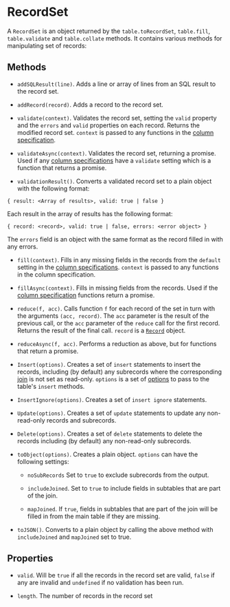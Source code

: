 # RecordSet

A `RecordSet` is an object returned by the `table.toRecordSet`, `table.fill`, `table.validate` and `table.collate` methods. It contains various methods for manipulating set of records:

## Methods

* `addSQLResult(line)`. Adds a line or array of lines from an SQL result to the record set.

* `addRecord(record)`. Adds a record to the record set.

* `validate(context)`. Validates the record set, setting the `valid` property and the `errors` and `valid` properties on each record. Returns the modified record set. `context` is passed
to any functions in the [column specification](./column=spec).

* `validateAsync(context)`. Validates the record set, returning a promise. Used if any [column specifications](./column-spec.md) have a `validate` setting which is a function that returns a promise.

* `validationResult()`. Converts a validated record set to a plain object with the following format:

```
{ result: <Array of results>, valid: true | false }
```

Each result in the array of results has the following format:

```
{ record: <record>, valid: true | false, errors: <error object> }
```

The `errors` field is an object with the same format as the record filled in with any errors.

* `fill(context)`. Fills in any missing fields in the records from the `default` setting in the [column specifications](/column-spec.md). `context` is passed to any functions in the column
specification.

* `fillAsync(context)`. Fills in missing fields from the records. Used if the [column specification](./column-spec.md) functions return a promise.

* `reduce(f, acc)`. Calls function `f` for each record of the set in turn with the arguments `(acc, record)`. The `acc` parameter is the result of the previous call, or the `acc`
parameter of the `reduce` call for the first record. Returns the result of the final call. `record` is a [`Record`](./record.md) object.

* `reduceAsync(f, acc)`. Performs a reduction as above, but for functions that return a promise.

* `Insert(options)`. Creates a set of `insert` statements to insert the records, including (by default) any subrecords where the corresponding [join](./join-spec.md) is not set as read-only.
`options` is a set of [options](./table-options.md) to pass to the table's `insert` methods.

* `InsertIgnore(options)`. Creates a set of `insert ignore` statements.

* `Update(options)`. Creates a set of `update` statements to update any non-read-only records and subrecords.

* `Delete(options)`. Creates a set of `delete` statements to delete the records including (by default) any non-read-only subrecords.

* `toObject(options)`. Creates a plain object. `options` can have the following settings:

  * `noSubRecords` Set to `true` to exclude subrecords from the output.

  * `includeJoined`. Set to `true` to include fields in subtables that are part of the join.

  * `mapJoined`. If `true`, fields in subtables that are part of the join will be filled in from the main table if they are missing.

* `toJSON()`. Converts to a plain object by calling the above method with `includeJoined` and `mapJoined` set to true.

## Properties

* `valid`. Will be `true` if all the records in the record set are valid, `false` if any are invalid and `undefined` if no validation has been run.

* `length`. The number of records in the record set

